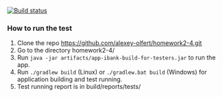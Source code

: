 [![Build status](https://ci.appveyor.com/api/projects/status/5n6na508jc9nbm8n?svg=true)](https://ci.appveyor.com/project/alexey-olfert/homework2-4)

### How to run the test

1. Clone the repo https://github.com/alexey-olfert/homework2-4.git
1. Go to the directory homework2-4/
1. Run `java -jar artifacts/app-ibank-build-for-testers.jar` to run the app.
1. Run `./gradlew build` (Linux) or `./gradlew.bat build` (Windows) for application building and test running.
1. Test running report is in build/reports/tests/